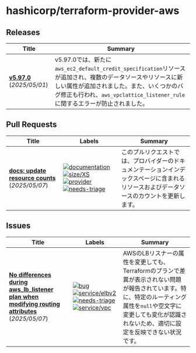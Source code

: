 # hashicorp/terraform-provider-aws

## Releases

| Title | Summary |
| --- | --- |
| **[v5.97.0](https://github.com/hashicorp/terraform-provider-aws/releases/tag/v5.97.0)** (_2025/05/01_) | v5.97.0では、新たに`aws_ec2_default_credit_specification`リソースが追加され、複数のデータソースやリソースに新しい属性が追加されました。また、いくつかのバグ修正も行われ、`aws_vpclattice_listener_rule`に関するエラーが防止されました。 |

## Pull Requests

| Title | Labels | Summary |
| --- | --- | --- |
| **[docs: update resource counts](https://github.com/hashicorp/terraform-provider-aws/pull/42511)** (_2025/05/07_) | [![documentation](https://img.shields.io/badge/-documentation-f4ecff)](https://github.com/hashicorp/terraform-provider-aws/labels/documentation) [![size/XS](https://img.shields.io/badge/-size/XS-62d4dc)](https://github.com/hashicorp/terraform-provider-aws/labels/size/XS) [![provider](https://img.shields.io/badge/-provider-844fba)](https://github.com/hashicorp/terraform-provider-aws/labels/provider) [![needs-triage](https://img.shields.io/badge/-needs--triage-dc477d)](https://github.com/hashicorp/terraform-provider-aws/labels/needs-triage) | このプルリクエストでは、プロバイダーのドキュメンテーションインデックスページに含まれるリソースおよびデータソースのカウントを更新します。 |

## Issues

| Title | Labels | Summary |
| --- | --- | --- |
| **[No differences during aws_lb_listener plan when modifying routing attributes](https://github.com/hashicorp/terraform-provider-aws/issues/42513)** (_2025/05/07_) | [![bug](https://img.shields.io/badge/-bug-ec585d)](https://github.com/hashicorp/terraform-provider-aws/labels/bug) [![service/elbv2](https://img.shields.io/badge/-service/elbv2-7b42bc)](https://github.com/hashicorp/terraform-provider-aws/labels/service/elbv2) [![needs-triage](https://img.shields.io/badge/-needs--triage-dc477d)](https://github.com/hashicorp/terraform-provider-aws/labels/needs-triage) [![service/vpc](https://img.shields.io/badge/-service/vpc-7b42bc)](https://github.com/hashicorp/terraform-provider-aws/labels/service/vpc) | AWSのLBリスナーの属性を変更しても、Terraformのプランで差異が表示されない問題が報告されています。特に、特定のルーティング属性を`null`や空文字に変更しても変化が認識されないため、適切に設定を反映できない状況です。 |

